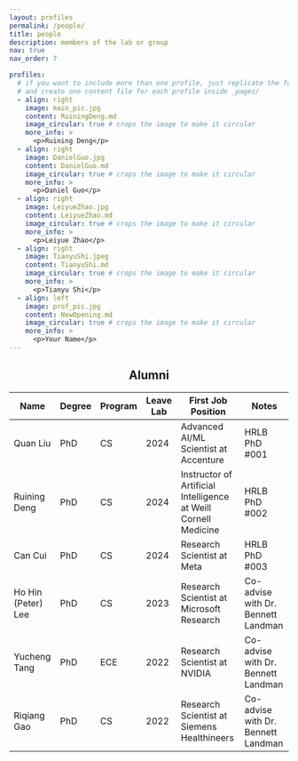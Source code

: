 ```yaml
---
layout: profiles
permalink: /people/
title: people
description: members of the lab or group
nav: true
nav_order: 7

profiles:
  # if you want to include more than one profile, just replicate the following block
  # and create one content file for each profile inside _pages/
  - align: right
    image: main_pic.jpg
    content: RuiningDeng.md
    image_circular: true # crops the image to make it circular
    more_info: >
      <p>Ruining Deng</p>
  - align: right
    image: DanielGuo.jpg
    content: DanielGuo.md
    image_circular: true # crops the image to make it circular
    more_info: >
      <p>Daniel Guo</p>
  - align: right
    image: LeiyueZhao.jpg
    content: LeiyueZhao.md
    image_circular: true # crops the image to make it circular
    more_info: >
      <p>Leiyue Zhao</p>
  - align: right
    image: TianyuShi.jpeg
    content: TianyuShi.md
    image_circular: true # crops the image to make it circular
    more_info: >
      <p>Tianyu Shi</p>
  - align: left
    image: prof_pic.jpg
    content: NewOpening.md
    image_circular: true # crops the image to make it circular
    more_info: >
      <p>Your Name</p>
---
```


<h2 style="text-align: center;">Alumni</h2>

<table>
  <thead>
    <tr>
      <th>Name</th>
      <th>Degree</th>
      <th>Program</th>
      <th>Leave Lab</th>
      <th>First Job Position</th>
      <th>Notes</th>
    </tr>
  </thead>
  <tbody>
    <tr>
      <td>Quan Liu</td>
      <td>PhD</td>
      <td>CS</td>
      <td>2024</td>
      <td>Advanced AI/ML Scientist at Accenture</td>
      <td>HRLB PhD #001</td>
    </tr>
    <tr>
      <td>Ruining Deng</td>
      <td>PhD</td>
      <td>CS</td>
      <td>2024</td>
      <td>Instructor of Artificial Intelligence at Weill Cornell Medicine</td>
      <td>HRLB PhD #002</td>
    </tr>
    <tr>
      <td>Can Cui</td>
      <td>PhD</td>
      <td>CS</td>
      <td>2024</td>
      <td>Research Scientist at Meta</td>
      <td>HRLB PhD #003</td>
    </tr>
    <tr>
      <td>Ho Hin (Peter) Lee</td>
      <td>PhD</td>
      <td>CS</td>
      <td>2023</td>
      <td>Research Scientist at Microsoft Research</td>
      <td>Co-advise with Dr. Bennett Landman</td>
    </tr>
    <tr>
      <td>Yucheng Tang</td>
      <td>PhD</td>
      <td>ECE</td>
      <td>2022</td>
      <td>Research Scientist at NVIDIA</td>
      <td>Co-advise with Dr. Bennett Landman</td>
    </tr>
    <tr>
      <td>Riqiang Gao</td>
      <td>PhD</td>
      <td>CS</td>
      <td>2022</td>
      <td>Research Scientist at Siemens Healthineers</td>
      <td>Co-advise with Dr. Bennett Landman</td>
    </tr>
  </tbody>
</table>